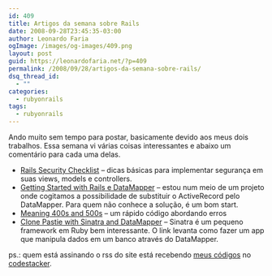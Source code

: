 ```yaml
---
id: 409
title: Artigos da semana sobre Rails
date: 2008-09-28T23:45:35-03:00
author: Leonardo Faria
ogImage: /images/og-images/409.png
layout: post
guid: https://leonardofaria.net/?p=409
permalink: /2008/09/28/artigos-da-semana-sobre-rails/
dsq_thread_id:
  - ""
categories:
  - rubyonrails
tags:
  - rubyonrails
---
```

Ando muito sem tempo para postar, basicamente devido aos meus dois trabalhos. Essa semana vi várias coisas interessantes e abaixo um comentário para cada uma delas.

- [Rails Security Checklist](http://rubythis.blogspot.com/2006/11/rails-security-checklist.html) – dicas básicas para implementar segurança em suas views, models e controllers.  
- [Getting Started with Rails e DataMapper](http://bustoutsolutions.com/blog/2007/09/17/getting-started-with-datamapper-and-rails/) – estou num meio de um projeto onde cogitamos a possibilidade de substituir o ActiveRecord pelo DataMapper. Para quem não conhece a solução, é um bom start.  
- [Meaning 400s and 500s](http://coderkitty.sweetperceptions.com/2008/7/6/meaningful-404s-and-500s) – um rápido código abordando erros  
- [Clone Pastie with Sinatra and DataMapper](http://blog.zerosum.org/2008/7/2/clone-pastie-with-sinatra-datamapper-redux) – Sinatra é um pequeno framework em Ruby bem interessante. O link levanta como fazer um app que manipula dados em um banco através do DataMapper.

ps.: quem está assinando o rss do site está recebendo [meus códigos](http://www.codestacker.com/user/leozera) no [codestacker](http://www.codestacker.com).
